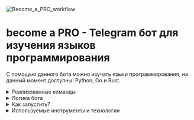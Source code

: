 ![Become_a_PRO_workflow](https://github.com/kkhitalenko/Become_a_PRO/actions/workflows/CI.yml/badge.svg)

# become a PRO - Telegram бот для изучения языков программирования
С помощью данного бота можно изучать языки программирования, на данный момент доступны: Python, Go и Rust.

<details>
   <summary>Реализованные команды</summary> 

- /help - помощь
- /start - начать обучение
- /continue - продолжить обучение
- /repeat - повторить сложные вопросы 
- /switch_language - переключиться на другой язык
- /feedback - предложить автору идею или сообщить об ошибке
- /github - посмотреть код Become_a_PRO на github и поставить ⭐️

</details>

<details>
   <summary>Логика бота</summary> 
   
![Become_a_PRO_mindmap](https://github.com/kkhitalenko/Become_a_PRO/raw/main/mindmap.PNG)
   
</details>

<details>
   <summary>Как запустить?</summary> 
   Необходимые технологии: Docker, Docker-Compose

   <details>
   <summary>При первом запуске необходимо</summary> 
      
   1. Клонировать репозиторий и перейти в него в командной строке:
      ```
      git clone git@github.com:kkhitalenko/Become_a_PRO
      ```
      ```
      cd Become_a_PRO/infra/
      ```
   2. Создать .env файл и заполнить его по аналогии с файлом .env.example
   3. Запустить docker-compose:
      ```
      docker-compose up -d --build
      ```
   4. Последовательно выполнить следующие команды:
      ```
      docker-compose exec backend python manage.py migrate
      docker-compose exec backend python manage.py createsuperuser
      docker-compose exec backend python manage.py collectstatic --no-input 
      cat becomeapro.sql | docker exec -i BecomeaPRO_postgres psql -U postgres -d postgres
      ```
   </details>
   <details>
   <summary>При повторном запуске</summary> 
         
   1. Запустить docker-compose
      ```
      docker-compose up -d
      ```
   </details>
</details>

<details>
   <summary>Используемые инструменты и технологии</summary> 

- Python
- Poetry
- Pre-commit(Ruff)
- Django, DRF
- Gunicorn, Nginx
- Postgres
- Aiogram, Aiohttp
- Docker, Docker Compose
- Github Actions(CI:flake, isort)
<!-- Redis  --> 
<!-- Celery --> 
<!-- Pytest --> 

</details>
